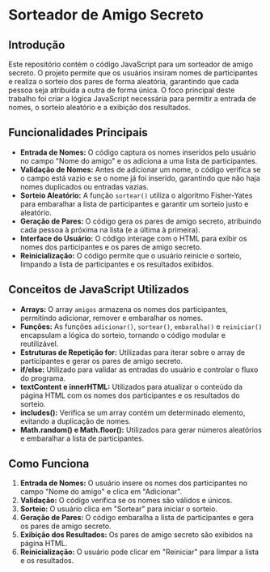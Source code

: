 # Sorteador de Amigo Secreto

## Introdução

Este repositório contém o código JavaScript para um sorteador de amigo secreto. O projeto permite que os usuários insiram nomes de participantes e realiza o sorteio dos pares de forma aleatória, garantindo que cada pessoa seja atribuída a outra de forma única. O foco principal deste trabalho foi criar a lógica JavaScript necessária para permitir a entrada de nomes, o sorteio aleatório e a exibição dos resultados.

## Funcionalidades Principais

* **Entrada de Nomes:** O código captura os nomes inseridos pelo usuário no campo "Nome do amigo" e os adiciona a uma lista de participantes.
* **Validação de Nomes:** Antes de adicionar um nome, o código verifica se o campo está vazio e se o nome já foi inserido, garantindo que não haja nomes duplicados ou entradas vazias.
* **Sorteio Aleatório:** A função `sortear()` utiliza o algoritmo Fisher-Yates para embaralhar a lista de participantes e garantir um sorteio justo e aleatório.
* **Geração de Pares:** O código gera os pares de amigo secreto, atribuindo cada pessoa à próxima na lista (e a última à primeira).
* **Interface do Usuário:** O código interage com o HTML para exibir os nomes dos participantes e os pares de amigo secreto.
* **Reinicialização:** O código permite que o usuário reinicie o sorteio, limpando a lista de participantes e os resultados exibidos.

## Conceitos de JavaScript Utilizados

* **Arrays:** O array `amigos` armazena os nomes dos participantes, permitindo adicionar, remover e embaralhar os nomes.
* **Funções:** As funções `adicionar()`, `sortear()`, `embaralha()` e `reiniciar()` encapsulam a lógica do sorteio, tornando o código modular e reutilizável.
* **Estruturas de Repetição for:** Utilizadas para iterar sobre o array de participantes e gerar os pares de amigo secreto.
* **if/else:** Utilizado para validar as entradas do usuário e controlar o fluxo do programa.
* **textContent e innerHTML:** Utilizados para atualizar o conteúdo da página HTML com os nomes dos participantes e os resultados do sorteio.
* **includes():** Verifica se um array contém um determinado elemento, evitando a duplicação de nomes.
* **Math.random() e Math.floor():** Utilizados para gerar números aleatórios e embaralhar a lista de participantes.

## Como Funciona

1.  **Entrada de Nomes:** O usuário insere os nomes dos participantes no campo "Nome do amigo" e clica em "Adicionar".
2.  **Validação:** O código verifica se os nomes são válidos e únicos.
3.  **Sorteio:** O usuário clica em "Sortear" para iniciar o sorteio.
4.  **Geração de Pares:** O código embaralha a lista de participantes e gera os pares de amigo secreto.
5.  **Exibição dos Resultados:** Os pares de amigo secreto são exibidos na página HTML.
6.  **Reinicialização:** O usuário pode clicar em "Reiniciar" para limpar a lista e os resultados.
